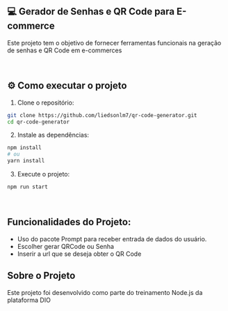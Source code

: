 ## 💻 Gerador de Senhas e QR Code para E-commerce
Este projeto tem o objetivo de fornecer ferramentas funcionais na geração de senhas e QR Code em e-commerces

<br/>

## ⚙️ Como executar o projeto
1. Clone o repositório:
``` bash 
git clone https://github.com/liedsonlm7/qr-code-generator.git
cd qr-code-generator
```

2. Instale as dependências:
``` bash
npm install
# ou
yarn install
```

3. Execute o projeto:
``` bash
npm run start
```
<br/>

## Funcionalidades do Projeto:
- Uso do pacote Prompt para receber entrada de dados do usuário.
- Escolher gerar QRCode ou Senha
- Inserir a url que se deseja obter o QR Code

## Sobre o Projeto
Este projeto foi desenvolvido como parte do treinamento Node.js da plataforma DIO

